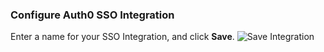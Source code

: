 ### Configure Auth0 SSO Integration

Enter a name for your SSO Integration, and click **Save**.
![Save Integration](https://auth0.com/docs/media/articles/dashboard/sso-integrations/create-save-datadog.png)
